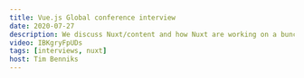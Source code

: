 ```yaml
---
title: Vue.js Global conference interview
date: 2020-07-27
description: We discuss Nuxt/content and how Nuxt are working on a bunch of new features to make Nuxt even more flexible. After that we discuss how I experienced landing the job and how I learnt a lot from previous job hunting.
video: IBKgryFpUDs
tags: [interviews, nuxt]
host: Tim Benniks
---
```

